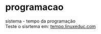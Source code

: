 # programacao
sistema - tempo da programação<br>
Teste o sisrtema em:
<a href="https://linuxeduc.com/tempo">tempo.linuxeduc.com</a>
